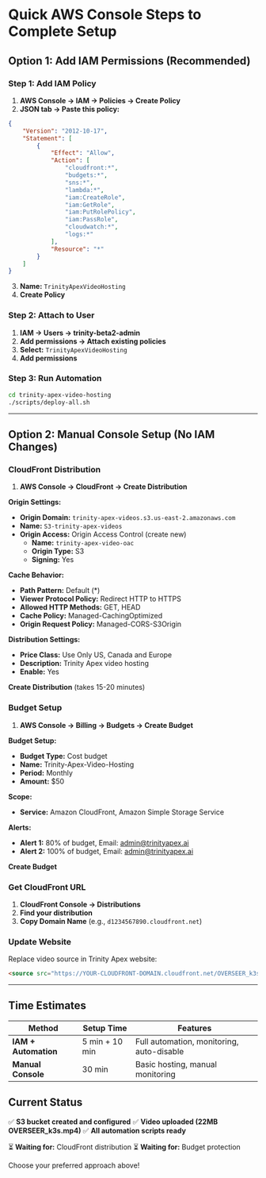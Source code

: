 # Quick AWS Console Steps to Complete Setup

## Option 1: Add IAM Permissions (Recommended)

### Step 1: Add IAM Policy
1. **AWS Console → IAM → Policies → Create Policy**
2. **JSON tab → Paste this policy:**

```json
{
    "Version": "2012-10-17",
    "Statement": [
        {
            "Effect": "Allow",
            "Action": [
                "cloudfront:*",
                "budgets:*",
                "sns:*",
                "lambda:*",
                "iam:CreateRole",
                "iam:GetRole",
                "iam:PutRolePolicy",
                "iam:PassRole",
                "cloudwatch:*",
                "logs:*"
            ],
            "Resource": "*"
        }
    ]
}
```

3. **Name:** `TrinityApexVideoHosting`
4. **Create Policy**

### Step 2: Attach to User
1. **IAM → Users → trinity-beta2-admin**
2. **Add permissions → Attach existing policies**
3. **Select:** `TrinityApexVideoHosting`
4. **Add permissions**

### Step 3: Run Automation
```bash
cd trinity-apex-video-hosting
./scripts/deploy-all.sh
```

---

## Option 2: Manual Console Setup (No IAM Changes)

### CloudFront Distribution

1. **AWS Console → CloudFront → Create Distribution**

**Origin Settings:**
- **Origin Domain:** `trinity-apex-videos.s3.us-east-2.amazonaws.com`
- **Name:** `S3-trinity-apex-videos`
- **Origin Access:** Origin Access Control (create new)
  - **Name:** `trinity-apex-video-oac`
  - **Origin Type:** S3
  - **Signing:** Yes

**Cache Behavior:**
- **Path Pattern:** Default (*)
- **Viewer Protocol Policy:** Redirect HTTP to HTTPS
- **Allowed HTTP Methods:** GET, HEAD
- **Cache Policy:** Managed-CachingOptimized
- **Origin Request Policy:** Managed-CORS-S3Origin

**Distribution Settings:**
- **Price Class:** Use Only US, Canada and Europe
- **Description:** Trinity Apex video hosting
- **Enable:** Yes

**Create Distribution** (takes 15-20 minutes)

### Budget Setup

1. **AWS Console → Billing → Budgets → Create Budget**

**Budget Setup:**
- **Budget Type:** Cost budget
- **Name:** Trinity-Apex-Video-Hosting
- **Period:** Monthly
- **Amount:** $50

**Scope:**
- **Service:** Amazon CloudFront, Amazon Simple Storage Service

**Alerts:**
- **Alert 1:** 80% of budget, Email: admin@trinityapex.ai
- **Alert 2:** 100% of budget, Email: admin@trinityapex.ai

**Create Budget**

### Get CloudFront URL

1. **CloudFront Console → Distributions**
2. **Find your distribution**
3. **Copy Domain Name** (e.g., `d1234567890.cloudfront.net`)

### Update Website

Replace video source in Trinity Apex website:

```html
<source src="https://YOUR-CLOUDFRONT-DOMAIN.cloudfront.net/OVERSEER_k3s.mp4" type="video/mp4">
```

---

## Time Estimates

| Method | Setup Time | Features |
|--------|------------|----------|
| **IAM + Automation** | 5 min + 10 min | Full automation, monitoring, auto-disable |
| **Manual Console** | 30 min | Basic hosting, manual monitoring |

## Current Status

✅ **S3 bucket created and configured**
✅ **Video uploaded (22MB OVERSEER_k3s.mp4)**
✅ **All automation scripts ready**

⏳ **Waiting for:** CloudFront distribution
⏳ **Waiting for:** Budget protection

Choose your preferred approach above!